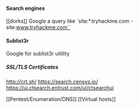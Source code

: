 #### Search engines
[[dorks]]
Google a query like  `site:*.tryhackme.com -site:www.tryhackme.com``

#### Sublist3r
Google for sublist3r uitility

##### SSL/TLS Certificates
http://crt.sh/
https://search.censys.io/
https://ui.ctsearch.entrust.com/ui/ctsearchui

[[Pentest/Enumeration/DNS]] [[Virtual hosts]]